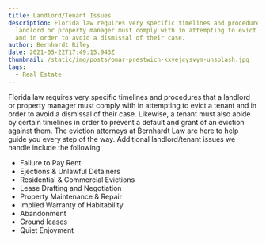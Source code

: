 ```yaml
---
title: Landlord/Tenant Issues
description: Florida law requires very specific timelines and procedures that a
  landlord or property manager must comply with in attempting to evict a tenant
  and in order to avoid a dismissal of their case.
author: Bernhardt Riley
date: 2021-05-22T17:49:15.943Z
thumbnail: /static/img/posts/omar-prestwich-kxyejcysvym-unsplash.jpg
tags:
  - Real Estate
---
```



Florida law requires very specific timelines and procedures that a landlord or property manager must comply with in attempting to evict a tenant and in order to avoid a dismissal of their case. Likewise, a tenant must also abide by certain timelines in order to prevent a default and grant of an eviction against them. The eviction attorneys at Bernhardt Law are here to help guide you every step of the way. Additional landlord/tenant issues we handle include the following: 

* Failure to Pay Rent
* Ejections & Unlawful Detainers
* Residential & Commercial Evictions
* Lease Drafting and Negotiation
* Property Maintenance & Repair 
* Implied Warranty of Habitability
* Abandonment
* Ground leases
* Quiet Enjoyment